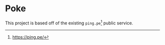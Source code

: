 # Poke

This project is based off of the existing `ping.pe`[^1] public service.

[^1]: https://ping.pe/
